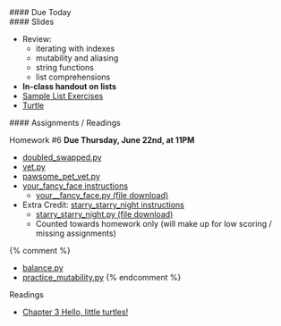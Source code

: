 <article class="due" markdown="block">
#### Due Today


</article>

<article class="slides" markdown="block">
#### Slides

* Review:
	* iterating with indexes
	* mutability and aliasing
	* string functions
	* list comprehensions
* __In-class handout on lists__
* [Sample List Exercises](classes/18/lists_warmup.html)
* [Turtle](classes/21/turtle.html)

</article>

<article class="assignments" markdown="block">
#### Assignments / Readings		

Homework #6 __Due Thursday, June 22nd, at 11PM__ 

* [doubled_swapped.py](homework/hw08/doubled_swapped.py)
* [vet.py](homework/hw07/vet.py)
* [pawsome_pet_vet.py](homework/hw07/pawsome_pet_vet.py)
* [your_fancy_face instructions](homework/hw08/your_fancy_face.html)
	* [your__fancy_face.py (file download)](homework/hw08/your_fancy_face.py)
* Extra Credit: [starry_starry_night instructions](homework/hw08/starry_starry_night_ec.html)
	* [starry_starry_night.py (file download)](homework/hw08/starry_starry_night_ec.py)
	* Counted towards homework only (will make up for low scoring / missing assignments)

{% comment %}
* [balance.py](homework/hw07/balance.py)
* [practice_mutability.py](homework/hw08/practice_mutability.py)
{% endcomment %}

Readings

* [Chapter 3 Hello, little turtles!](http://openbookproject.net/thinkcs/python/english3e/hello_little_turtles.html)

</article>
